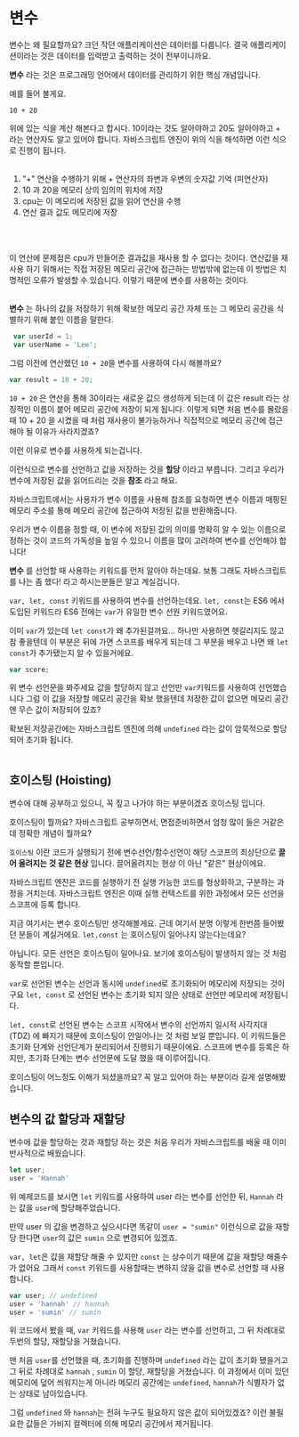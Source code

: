 # 변수

변수는 왜 필요할까요? 크던 작던 애플리케이션은 데이터를 다룹니다.
결국 애플리케이션이라는 것은 데이터를 입력받고 출력하는 것이 전부이니까요.

**변수** 라는 것은 프로그래밍 언어에서 데이터를 관리하기 위한 핵심 개념입니다. 

예를 들어 볼게요.

```
10 + 20
```

위에 있는 식을 계산 해본다고 합시다. 10이라는 것도 알아야하고 20도 알아야하고 + 라는 연산자도 알고 있어야 합니다. 자바스크립트 엔진이 위의 식을 해석하면 이런 식으로 진행이 됩니다.
<br>
<br>
1. "+" 연산을 수행하기 위해 + 연산자의 좌변과 우변의 숫자값 기억 (피연산자)
2. 10 과 20을 메모리 상의 임의의 위치에 저장
3. cpu는 이 메모리에 저장된 값을 읽어 연산을 수행
4. 연산 결과 값도 메모리에 저장
<br>
<br>


이 연산에 문제점은 cpu가 만들어준 결과값을 재사용 할 수 없다는 것이다.
연산값을 재사용 하기 위해서는 직접 저장된 메모리 공간에 접근하는 방법밖에 없는데 이 방법은 치명적인 오류가 발생할 수 있습니다.
이렇기 때문에 변수를 사용하는 것이다.
<br>
<br>

**변수** 는 하나의 값을 저장하기 위해 확보한 메모리 공간 자체 또는 그 메모리 공간을 식별하기 위해 붙인 이름을 말한다.

```js
 var userId = 1;
 var userName = 'Lee';
```


그럼 이전에 연산했던 `10 + 20`을 변수를 사용하여 다시 해볼까요?

```js
var result = 10 + 20;
```
`10 + 20` 은 연산을 통해 30이라는 새로운 값으 생성하게 되는데 이 값은 result 라는 상징적인 이름이 붙어 메모리 공간에 저장이 되게 됩니다. 이렇게 되면 처음 변수를 몰랐을 때 10 + 20 을 시켰을 때 처럼 재사용이 불가능하거나 직접적으로 메모리 공간에 접근해야 될 이유가 사라지겠죠?

이런 이유로 변수를 사용하게 되는겁니다.

이런식으로 변수를 선언하고 값을 저장하는 것을 **할당** 이라고 부릅니다. 그리고 우리가 변수에 저장된 값을 읽어드리는 것을 **참조** 라고 해요.

자바스크립트에서는 사용자가 변수 이름을 사용해 참조를 요청하면 변수 이름과 매핑된 메모리 주소를 통해 메모리 공간에 접근하여 저장된 값을 반환해줍니다.

우리가 변수 이름을 정할 때, 이 변수에 저장된 값의 의미를 명확히 알 수 있는 이름으로 정하는 것이 코드의 가독성을 높일 수 있으니 이름을 많이 고려하여 변수를 선언해야 합니다!


**변수** 를 선언할 때 사용하는 키워드를 먼저 알아야 하는데요. 보통 그래도 자바스크립트를 나는 좀 했다! 라고 하시는분들은 알고 계실겁니다.

`var, let, const` 키워드를 사용하여 변수를 선언하는데요. `let, const`는 ES6 에서 도입된 키워드라 ES6 전에는 `var`가 유일한 변수 선원 키워드였어요.

이미 `var`가 있는데 `let const`가 왜 추가된걸까요... 하나만 사용하면 헷갈리지도 않고 참 좋을텐데 이 부분은 뒤에 가면 스코프를 배우게 되는데 그 부분을 배우고 나면 왜 `let const`가 추가됐는지 알 수 있을거에요.

```js
var score;
```

위 변수 선언문을 봐주세요 값을 할당하지 않고 선언만 `var`키워드를 사용하여 선언했습니다 그럼 이 값을 저장할 메모리 공간을 확보 했을텐데 저장한 값이 없으면 메모리 공간엔 무슨 값이 저장되어 있죠?

확보된 저장공간에는 자바스크립트 엔진에 의해 `undefined` 라는 값이 암묵적으로 할당되어 초기화 됩니다.
<br>
<br>

## 호이스팅 (Hoisting)

변수에 대해 공부하고 있으니, 꼭 짚고 나가야 하는 부분이겠죠 호이스팅 입니다. 

호이스팅이 뭘까요? 자바스크립트 공부하면서, 면접준비하면서 엄청 많이 들은 거같은데 정확한 개념이 뭘까요?

`호이스팅` 이란 코드가 실행되기 전에 변수선언/함수선언이 해당 스코프의 최상단으로 ****끌어 올려지는 것 같은 현상**** 입니다.
끌어올려지는 현상 이 아닌 "같은" 현상이에요.

자바스크립트 엔진은 코드를 실행하기 전 실행 가능한 코드를 형상화하고, 구분하는 과정을 거치는데. 자바스크립트 엔진은 이때 실행 컨텍스트를 위한 과정에서 모든 선언을 스코프에 등록 합니다.

지금 여기서는 변수 호이스팅만 생각해볼게요.
근데 여기서 분명 이렇게 한번쯤 들어봤던 분들이 계실거에요. `let,const` 는 호이스팅이 일어나지 않는다는데요?

아닙니다. 모든 선언은 호이스팅이 일어나요.
보기에 호이스팅이 발생하지 않는 것 처럼 동작할 뿐입니다.

`var`로 선언된 변수는 선언과 동시에 `undefined`로 초기화되어 메모리에 저장되는 것이구요
`let, const` 로 선언된 변수는 초기화 되지 않은 상태로 선언만 메모리에 저장됩니다.

`let, const`로 선언된 변수는 스코프 시작에서 변수의 선언까지 일시적 사각지대 (TDZ) 에 빠지기 때문에 호이스팅이 안일어나는 것 처럼 보일 뿐입니다. 이 키워드들은 초기화 단계와 선언단계가 분리되어서 진행되기 때문이에요. 스코프에 변수를 등록은 하지만, 초기화 단계는 변수 선언문에 도달 했을 때 이루어집니다.

호이스팅이 어느정도 이해가 되셨을까요? 꼭 알고 있어야 하는 부분이라 길게 설명해봤습니다.

## 변수의 값 할당과 재할당

변수에 값을 할당하는 것과 재할당 하는 것은 처음 우리가 자바스크립트를 배울 때 이미 반사적으로 배웠습니다.

```js
let user;
user = 'Hannah'
```

위 예제코드를 보시면 `let` 키워드를 사용하여 user 라는 변수를 선언한 뒤, `Hannah` 라는 값을 `user`에 할당해주었습니다.

만약 user 의 값을 변경하고 싶으시다면 똑같이 `user = "sumin"` 이런식으로 값을 재할당 한다면 `user`의 값은 `sumin` 으로 변경되어 있겠죠.

`var, let`은 값을 재할당 해줄 수 있지만 `const` 는 상수이기 때문에 값을 재할당 해줄수가 없어요 그래서 `const` 키워드를 사용할때는 변하지 않을 값을 변수로 선언할 때 사용합니다.

```js
var user; // undefined
user = 'hannah' // hannah
user = 'sumin' // sumin
```

위 코드에서 봤을 때, `var` 키워드를 사용해 `user` 라는 변수를 선언하고, 그 뒤 차례대로 두번의 할당, 재할당을 거쳤습니다.

맨 처음 `user`를 선언했을 때, 초기화를 진행하며 `undefined` 라는 값이 초기화 됐을거고 그 뒤로 차례대로 `hannah` , `sumin` 이 할당, 재할당을 거쳤습니다. 이 과정에서 이미 있던 메모리에 덮어 씌워지는게 아니라 메모리 공간에는 `undefined`, `hannah`가 식별자가 없는 상태로 남아있습니다.

그럼 `undefined` 와 `hannah`는 전혀 누구도 필요하지 않은 값이 되어있겠죠? 이런 불필요한 값들은 가비지 컬렉터에 의해 메모리 공간에서 제거됩니다. 


